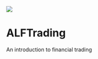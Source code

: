 
<img src="/img/Amsterdam.png">                            


# ALFTrading
An introduction to financial trading

